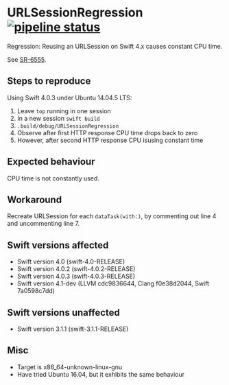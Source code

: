 # URLSessionRegression [![pipeline status](https://gitlab.com/optimisedlabs/URLSessionRegression/badges/master/pipeline.svg)](https://gitlab.com/optimisedlabs/URLSessionRegression/commits/master)

Regression: Reusing an URLSession on Swift 4.x causes constant CPU time.

See [SR-6555](https://bugs.swift.org/browse/SR-6555).

## Steps to reproduce

Using Swift 4.0.3 under Ubuntu 14.04.5 LTS:
1. Leave `top` running in one session
2. In a new session `swift build`
3. `.build/debug/URLSessionRegression`
4. Observe after first HTTP response CPU time drops back to zero
5. However, after second HTTP response CPU isusing constant time

## Expected behaviour

CPU time is not constantly used.

## Workaround

Recreate URLSession for each `dataTask(with:)`, by commenting out line 4 and uncommenting line 7.

## Swift versions affected

* Swift version 4.0 (swift-4.0-RELEASE)
* Swift version 4.0.2 (swift-4.0.2-RELEASE)
* Swift version 4.0.3 (swift-4.0.3-RELEASE)
* Swift version 4.1-dev (LLVM cdc9836644, Clang f0e38d2044, Swift 7a0598c7dd)

## Swift versions unaffected

* Swift version 3.1.1 (swift-3.1.1-RELEASE)

## Misc

* Target is x86_64-unknown-linux-gnu
* Have tried Ubuntu 16.04, but it exhibits the same behaviour
